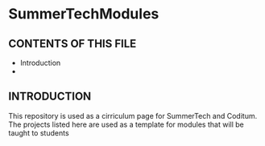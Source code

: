 # SummerTechModules

CONTENTS OF THIS FILE
---------------------

 * Introduction
 * 

INTRODUCTION
------------

This repository is used as a cirriculum page for SummerTech and Coditum. The projects listed here are used as a template for modules that will be taught to students
